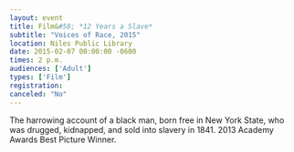 ```yaml
---
layout: event
title: Film&#58; *12 Years a Slave*
subtitle: "Voices of Race, 2015"
location: Niles Public Library
date: 2015-02-07 00:00:00 -0600
times: 2 p.m.
audiences: ['Adult']
types: ['Film']
registration: 
canceled: "No"
---
```

The harrowing account of a black man, born free in New York State, who was drugged, kidnapped, and sold into slavery in 1841. 2013 Academy Awards Best Picture Winner.

